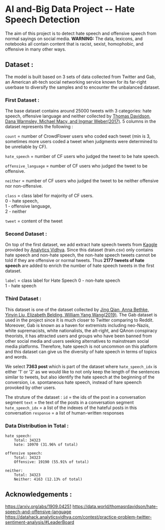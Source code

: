 # AI and-Big Data Project -- Hate Speech Detection

The aim of this project is to detect hate speech and offensive speech from normal sayings on social media.
**WARNING:** The data, lexicons, and notebooks all contain content that is racist, sexist, homophobic, and offensive in many other ways.

## Dataset : 
The model is built based on 3 sets of data collected from Twitter and Gab, an American alt-tech social networking service known for its far-right userbase to diversify the samples and to encounter the unbalanced dataset.  

### First Dataset : 
The base dataset contains around 25000 tweets with 3 categories: hate speech, offensive language and neither collected by [Thomas Davidson, Dana Warmsley, Michael Macy, and Ingmar Weber(2017)](https://data.world/thomasrdavidson/hate-speech-and-offensive-language). 5 columns in the dataset represents the following :  

`count` = number of CrowdFlower users who coded each tweet (min is 3, sometimes more users coded a tweet when judgments were determined to be unreliable by CF).

`hate_speech` = number of CF users who judged the tweet to be hate speech.  

`offensive_language` = number of CF users who judged the tweet to be offensive.  

`neither` = number of CF users who judged the tweet to be neither offensive nor non-offensive.  

`class` = class label for majority of CF users.  
0 - hate speech,  
1 - offensive language,  
2 - neither  

`tweet` = content of the tweet  

### Second Dataset : 
On top of the first dataset, we add extract hate speech tweets from [Kaggle](https://www.kaggle.com/dv1453/twitter-sentiment-analysis-analytics-vidya?select=train_E6oV3lV.csv) provided by [Analytics Vidhya](https://datahack.analyticsvidhya.com/contest/practice-problem-twitter-sentiment-analysis/#LeaderBoard). Since this dataset (train.csv) only contains hate speech and non-hate speech, the non-hate speech tweets cannot be told if they are offensive or normal tweets. Thus **2177 tweets of hate speech** are added to enrich the number of hate speech tweets in the first dataset.  

`label` = class label for Hate Speech
0 - non-hate speech  
1 - hate speech  

### Third Dataset : 
This dataset is one of the dataset collected by [Jing Qian, Anna Bethke, Yinyin Liu, Elizabeth Belding, William Yang Wang(2019)](https://github.com/jing-qian/A-Benchmark-Dataset-for-Learning-to-Intervene-in-Online-Hate-Speech). The Gab dataset is used in the project since it is much closer to Twitter comparing to Reddit. Moreover, Gab is known as a haven for extremists including neo-Nazis, white supremacists, white nationalists, the alt-right, and QAnon conspiracy theorists, it has attracted users and groups who have been banned from other social media and users seeking alternatives to mainstream social media platforms. Therefore, hate speech is not uncommon on this platform and this dataset can give us the diversity of hate speech in terms of topics and words.  

We select **7363 post** which is part of the dataset where `hate_speech_idx` is either '1' or '2' as we would like to not only keep the length of the sentences similar to tweets, but also identify the hate speech at the beginning of the conversion, i.e. spontaneous hate speech, instead of hare speench provoked by other users.   

The struture of the dataset : 
`id` =	the ids of the post in a conversation segment
`text` =	the text of the posts in a conversation segment
`hate_speech_idx` =	a list of the indexes of the hateful posts in this conversation
`response` =	a list of human-written responses

### Data Distribution in Total : 
```
hate speech:
    Total: 34323
    hate: 10970 (31.96% of total)

offensive speech:
    Total: 34323
    Offensive: 19190 (55.91% of total)

neither:
    Total: 34323
    Neither: 4163 (12.13% of total)
```
    
    
## Acknowledgements :
https://arxiv.org/abs/1909.04251 
https://data.world/thomasrdavidson/hate-speech-and-offensive-language 
https://datahack.analyticsvidhya.com/contest/practice-problem-twitter-sentiment-analysis/#LeaderBoard
